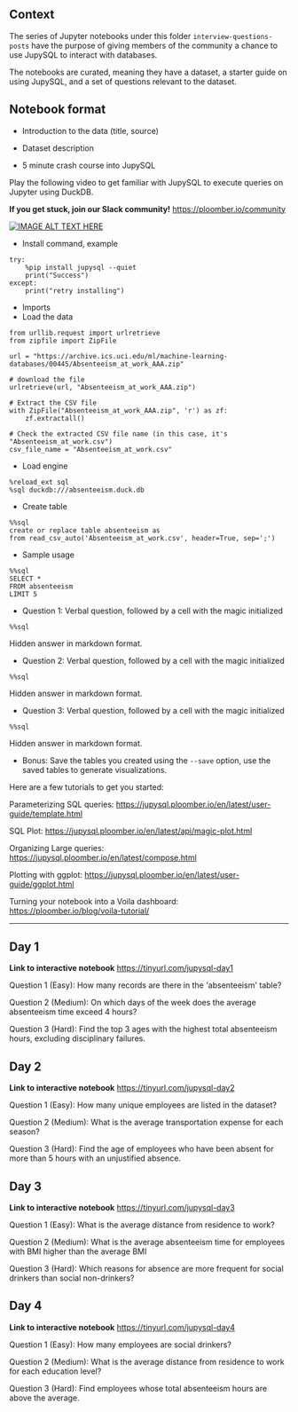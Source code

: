 ## Context

The series of Jupyter notebooks under this folder `interview-questions-posts` have the purpose of giving members of the community a chance to use JupySQL to interact with databases. 

The notebooks are curated, meaning they have a dataset, a starter guide on using JupySQL, and a set of questions relevant to the dataset. 


## Notebook format

* Introduction to the data (title, source)
* Dataset description

* 5 minute crash course into JupySQL

Play the following video to get familiar with JupySQL to execute queries on Jupyter using DuckDB.

<b>If you get stuck, join our Slack community!</b> https://ploomber.io/community


[![IMAGE ALT TEXT HERE](https://img.youtube.com/vi/CsWEUYLaYU0/0.jpg)](https://www.youtube.com/watch?v=CsWEUYLaYU0)

* Install command, example



```
try:
    %pip install jupysql --quiet
    print("Success")
except:
    print("retry installing")
```

* Imports
* Load the data

```
from urllib.request import urlretrieve
from zipfile import ZipFile

url = "https://archive.ics.uci.edu/ml/machine-learning-databases/00445/Absenteeism_at_work_AAA.zip"

# download the file
urlretrieve(url, "Absenteeism_at_work_AAA.zip")

# Extract the CSV file
with ZipFile("Absenteeism_at_work_AAA.zip", 'r') as zf:
    zf.extractall()

# Check the extracted CSV file name (in this case, it's "Absenteeism_at_work.csv")
csv_file_name = "Absenteeism_at_work.csv"
```

* Load engine

```
%reload_ext sql
%sql duckdb:///absenteeism.duck.db
```

* Create table

```
%%sql
create or replace table absenteeism as
from read_csv_auto('Absenteeism_at_work.csv', header=True, sep=';')
```


* Sample usage

```
%%sql 
SELECT *
FROM absenteeism 
LIMIT 5
```

* Question 1: Verbal question, followed by a cell with the magic initialized

```
%%sql
```

Hidden answer in markdown format. 

* Question 2: Verbal question, followed by a cell with the magic initialized

```
%%sql
```

Hidden answer in markdown format. 

* Question 3: Verbal question, followed by a cell with the magic initialized

```
%%sql
```

Hidden answer in markdown format. 

* Bonus: Save the tables you created using the `--save` option, use the saved tables to generate visualizations.

Here are a few tutorials to get you started:

Parameterizing SQL queries: https://jupysql.ploomber.io/en/latest/user-guide/template.html

SQL Plot: https://jupysql.ploomber.io/en/latest/api/magic-plot.html

Organizing Large queries: https://jupysql.ploomber.io/en/latest/compose.html

Plotting with ggplot: https://jupysql.ploomber.io/en/latest/user-guide/ggplot.html

Turning your notebook into a Voila dashboard: https://ploomber.io/blog/voila-tutorial/

---------------------

## Day 1

**Link to interactive notebook** https://tinyurl.com/jupysql-day1

Question 1 (Easy):
How many records are there in the 'absenteeism' table? 


Question 2 (Medium):
On which days of the week does the average absenteeism time exceed 4 hours? 


Question 3 (Hard):
Find the top 3 ages with the highest total absenteeism hours, excluding disciplinary failures.

## Day 2

**Link to interactive notebook** https://tinyurl.com/jupysql-day2 

Question 1 (Easy):
How many unique employees are listed in the dataset?

Question 2 (Medium):
What is the average transportation expense for each season?

Question 3 (Hard):
Find the age of employees who have been absent for more than 5 hours with an unjustified absence.

## Day 3

**Link to interactive notebook** https://tinyurl.com/jupysql-day3

Question 1 (Easy):
What is the average distance from residence to work? 

Question 2 (Medium):
What is the average absenteeism time for employees with BMI higher than the average BMI

Question 3 (Hard):
Which reasons for absence are more frequent for social drinkers than social non-drinkers?

## Day 4 

**Link to interactive notebook** https://tinyurl.com/jupysql-day4

Question 1 (Easy):
How many employees are social drinkers?

Question 2 (Medium):
What is the average distance from residence to work for each education level?

Question 3 (Hard):
Find employees whose total absenteeism hours are above the average. 